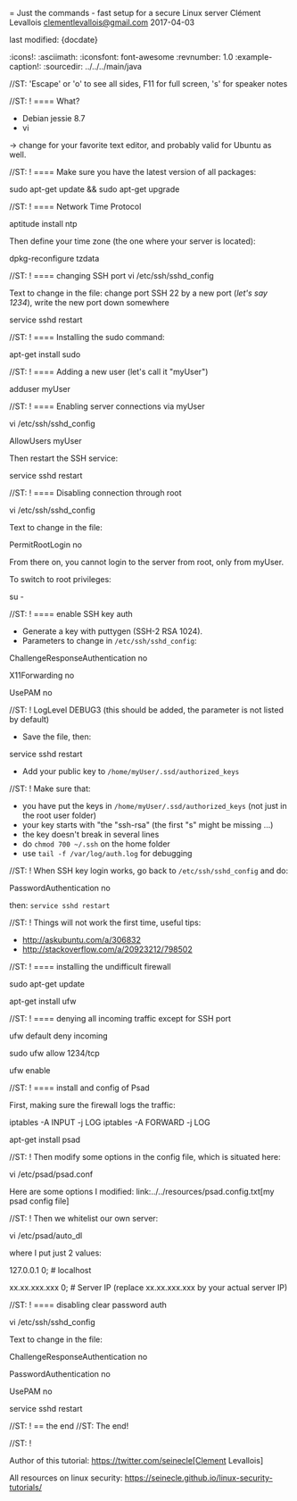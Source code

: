 = Just the commands - fast setup for a secure Linux server
Clément Levallois <clementlevallois@gmail.com>
2017-04-03

last modified: {docdate}

:icons!:
:asciimath:
:iconsfont:   font-awesome
:revnumber: 1.0
:example-caption!:
:sourcedir: ../../../main/java

//ST: 'Escape' or 'o' to see all sides, F11 for full screen, 's' for speaker notes

//ST: !
==== What?

- Debian jessie 8.7
- vi

-> change for your favorite text editor, and probably valid for Ubuntu as well.

//ST: !
==== Make sure you have the latest version of all packages:

 sudo apt-get update && sudo apt-get upgrade

 //ST: !
==== Network Time Protocol

 aptitude install ntp

Then define your time zone (the one where your server is located):

 dpkg-reconfigure tzdata

 //ST: !
==== changing SSH port
 vi /etc/ssh/sshd_config

Text to change in the file: change port SSH 22 by a new port (*let's say 1234*), write the new port down somewhere

 service sshd restart

 //ST: !
==== Installing the sudo command:

 apt-get install sudo

 //ST: !
==== Adding a new user (let's call it "myUser")

  adduser myUser

 //ST: !
==== Enabling server connections via myUser

 vi /etc/ssh/sshd_config

AllowUsers myUser

Then restart the SSH service:

  service sshd restart

 //ST: !
====  Disabling connection through root

  vi /etc/ssh/sshd_config

 Text to change in the file:

 PermitRootLogin no

 From there on, you cannot login to the server from root, only from myUser.

To switch to root privileges:

  su -

 //ST: !
==== enable SSH key auth

- Generate a key with puttygen (SSH-2 RSA 1024).
- Parameters to change in `/etc/ssh/sshd_config`:

ChallengeResponseAuthentication no

X11Forwarding no

UsePAM no

 //ST: !
LogLevel DEBUG3 (this should be added, the parameter is not listed by default)

- Save the file, then:

 service sshd restart

- Add your public key to `/home/myUser/.ssd/authorized_keys`

 //ST: !
Make sure that:

- you have put the keys in `/home/myUser/.ssd/authorized_keys` (not just in the root user folder)
- your key starts with "the "ssh-rsa" (the first "s" might be missing ...)
- the key doesn't break in several lines
- do `chmod 700 ~/.ssh` on the home folder
- use  `tail -f /var/log/auth.log` for debugging

 //ST: !
When SSH key login works, go back to `/etc/ssh/sshd_config` and do:

PasswordAuthentication no

then:  `service sshd restart`

 //ST: !
Things will not work the first time, useful tips:

- http://askubuntu.com/a/306832
- http://stackoverflow.com/a/20923212/798502

 //ST: !
==== installing the undifficult firewall

 sudo apt-get update

 apt-get install ufw

 //ST: !
==== denying all incoming traffic except for SSH port

 ufw default deny incoming

 sudo ufw allow 1234/tcp

 ufw enable

 //ST: !
==== install and config of Psad

First, making sure the firewall logs the traffic:

 iptables -A INPUT -j LOG
 iptables -A FORWARD -j LOG

 apt-get install psad

 //ST: !
Then modify some options in the config file, which is situated here:

 vi /etc/psad/psad.conf

Here are some options I modified: link:../../resources/psad.config.txt[my psad config file]

 //ST: !
Then we whitelist our own server:

 vi /etc/psad/auto_dl

where I put just 2 values:

127.0.0.1    0;  # localhost

xx.xx.xxx.xxx    0; # Server IP (replace xx.xx.xxx.xxx by your actual server IP)

 //ST: !
==== disabling clear password auth

 vi /etc/ssh/sshd_config

Text to change in the file:

ChallengeResponseAuthentication no

PasswordAuthentication no

UsePAM no

 service sshd restart

 //ST: !
== the end
//ST: The end!

//ST: !

Author of this tutorial: https://twitter.com/seinecle[Clement Levallois]

All resources on linux security: https://seinecle.github.io/linux-security-tutorials/
